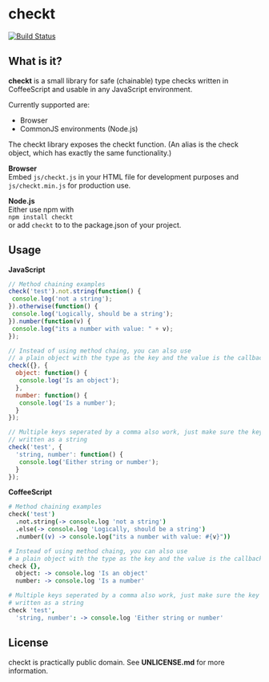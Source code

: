 checkt
======

[![Build Status](https://travis-ci.org/Stoney-FD/checkt.png?branch=master)](https://travis-ci.org/Stoney-FD/checkt)

What is it?
-----------

__checkt__ is a small library for safe (chainable) type checks written in
CoffeeScript and usable in any JavaScript environment.

Currently supported are:

* Browser
* CommonJS environments (Node.js)

The checkt library exposes the checkt function. (An alias is the check object,
which has exactly the same functionality.)

__Browser__  
Embed `js/checkt.js` in your HTML file for development purposes and 
`js/checkt.min.js` for production use.

__Node.js__  
Either use npm with  
`npm install checkt`  
or add `checkt` to to the package.json of your project.

Usage
-----

__JavaScript__

```javascript
// Method chaining examples
check('test').not.string(function() {
 console.log('not a string');
}).otherwise(function() {
 console.log('Logically, should be a string');
}).number(function(v) {
 console.log("its a number with value: " + v);
});

// Instead of using method chaing, you can also use
// a plain object with the type as the key and the value is the callback function
check({}, {
  object: function() {
   console.log('Is an object');
  },
  number: function() {
   console.log('Is a number');
  }
});

// Multiple keys seperated by a comma also work, just make sure the key is
// written as a string
check('test', {
  'string, number': function() {
   console.log('Either string or number');
  }
});
```

__CoffeeScript__

```coffeescript
# Method chaining examples
check('test')
  .not.string(-> console.log 'not a string')
  .else(-> console.log 'Logically, should be a string')
  .number((v) -> console.log("its a number with value: #{v}"))

# Instead of using method chaing, you can also use
# a plain object with the type as the key and the value is the callback function
check {},
  object: -> console.log 'Is an object'
  number: -> console.log 'Is a number'

# Multiple keys seperated by a comma also work, just make sure the key is
# written as a string
check 'test',
  'string, number': -> console.log 'Either string or number'
```


License
-------

checkt is practically public domain. See __UNLICENSE.md__ for more information.
